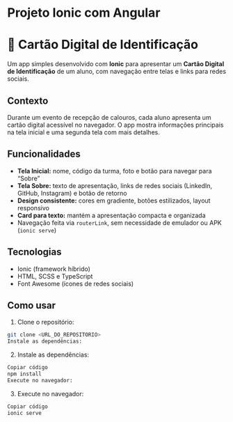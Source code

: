 # Projeto Ionic com Angular

# 🪪 Cartão Digital de Identificação

Um app simples desenvolvido com **Ionic** para apresentar um **Cartão Digital de Identificação** de um aluno, com navegação entre telas e links para redes sociais.

## Contexto

Durante um evento de recepção de calouros, cada aluno apresenta um cartão digital acessível no navegador. O app mostra informações principais na tela inicial e uma segunda tela com mais detalhes.

## Funcionalidades

- **Tela Inicial:** nome, código da turma, foto e botão para navegar para “Sobre”
- **Tela Sobre:** texto de apresentação, links de redes sociais (LinkedIn, GitHub, Instagram) e botão de retorno
- **Design consistente:** cores em gradiente, botões estilizados, layout responsivo
- **Card para texto:** mantém a apresentação compacta e organizada
- Navegação feita via `routerLink`, sem necessidade de emulador ou APK (`ionic serve`)

## Tecnologias

- Ionic (framework híbrido)
- HTML, SCSS e TypeScript
- Font Awesome (ícones de redes sociais)

## Como usar

1. Clone o repositório:
```bash
git clone <URL_DO_REPOSITORIO>
Instale as dependências:
```
2. Instale as dependências:
```bash
Copiar código
npm install
Execute no navegador:
```

3. Execute no navegador:
```bash
Copiar código
ionic serve
```
